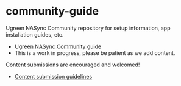 # community-guide
Ugreen NASync Community repository for setup information, app installation guides, etc.
  - [Ugreen NASync Community guide](https://ugreen-nasync.github.io/community-guide/)
  - This is a work in progress, please be patient as we add content.

Content submissions are encouraged and welcomed!
  - [Content submission guidelines](https://ugreen-nasync.github.io/community-guide/contributing.html)
